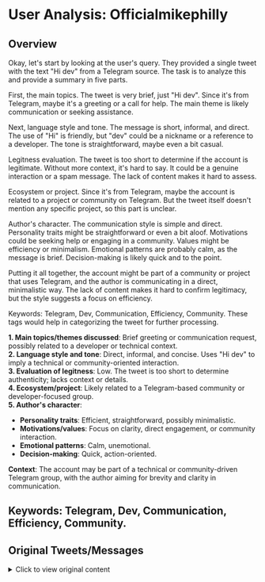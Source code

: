 # User Analysis: Officialmikephilly

## Overview

<think>
Okay, let's start by looking at the user's query. They provided a single tweet with the text "Hi dev" from a Telegram source. The task is to analyze this and provide a summary in five parts. 

First, the main topics. The tweet is very brief, just "Hi dev". Since it's from Telegram, maybe it's a greeting or a call for help. The main theme is likely communication or seeking assistance.

Next, language style and tone. The message is short, informal, and direct. The use of "Hi" is friendly, but "dev" could be a nickname or a reference to a developer. The tone is straightforward, maybe even a bit casual.

Legitness evaluation. The tweet is too short to determine if the account is legitimate. Without more context, it's hard to say. It could be a genuine interaction or a spam message. The lack of content makes it hard to assess.

Ecosystem or project. Since it's from Telegram, maybe the account is related to a project or community on Telegram. But the tweet itself doesn't mention any specific project, so this part is unclear.

Author's character. The communication style is simple and direct. Personality traits might be straightforward or even a bit aloof. Motivations could be seeking help or engaging in a community. Values might be efficiency or minimalism. Emotional patterns are probably calm, as the message is brief. Decision-making is likely quick and to the point.

Putting it all together, the account might be part of a community or project that uses Telegram, and the author is communicating in a direct, minimalistic way. The lack of content makes it hard to confirm legitimacy, but the style suggests a focus on efficiency.

Keywords: Telegram, Dev, Communication, Efficiency, Community. These tags would help in categorizing the tweet for further processing.
</think>

**1. Main topics/themes discussed**: Brief greeting or communication request, possibly related to a developer or technical context.  
**2. Language style and tone**: Direct, informal, and concise. Uses "Hi dev" to imply a technical or community-oriented interaction.  
**3. Evaluation of legitness**: Low. The tweet is too short to determine authenticity; lacks context or details.  
**4. Ecosystem/project**: Likely related to a Telegram-based community or developer-focused group.  
**5. Author's character**:  
   - **Personality traits**: Efficient, straightforward, possibly minimalistic.  
   - **Motivations/values**: Focus on clarity, direct engagement, or community interaction.  
   - **Emotional patterns**: Calm, unemotional.  
   - **Decision-making**: Quick, action-oriented.  

**Context**: The account may be part of a technical or community-driven Telegram group, with the author aiming for brevity and clarity in communication.  

**Keywords**: Telegram, Dev, Communication, Efficiency, Community.
---
## Original Tweets/Messages

<details>
<summary>Click to view original content</summary>

| Type | Content |
|------|---------|
| messages | Hi dev |

</details>
